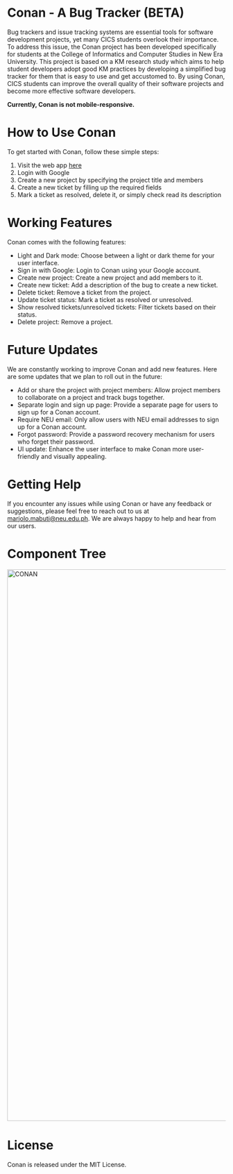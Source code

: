 # Conan - A Bug Tracker (BETA)

Bug trackers and issue tracking systems are essential tools for software development projects, yet many CICS students overlook their importance. To address this issue, the Conan project has been developed specifically for students at the College of Informatics and Computer Studies in New Era University. This project is based on a KM research study which aims to help student developers adopt good KM practices by developing a simplified bug tracker for them that is easy to use and get accustomed to. By using Conan, CICS students can improve the overall quality of their software projects and become more effective software developers.

**Currently, Conan is not mobile-responsive.**

# How to Use Conan
To get started with Conan, follow these simple steps:

1. Visit the web app [here](https://conan-bug-tracker.web.app/)
2. Login with Google
3. Create a new project by specifying the project title and members
4. Create a new ticket by filling up the required fields
5. Mark a ticket as resolved, delete it, or simply check read its description

# Working Features
Conan comes with the following features:

* Light and Dark mode: Choose between a light or dark theme for your user interface.
* Sign in with Google: Login to Conan using your Google account.
* Create new project: Create a new project and add members to it.
* Create new ticket: Add a description of the bug to create a new ticket.
* Delete ticket: Remove a ticket from the project.
* Update ticket status: Mark a ticket as resolved or unresolved.
* Show resolved tickets/unresolved tickets: Filter tickets based on their status.
* Delete project: Remove a project.

# Future Updates
We are constantly working to improve Conan and add new features. Here are some updates that we plan to roll out in the future:

* Add or share the project with project members: Allow project members to collaborate on a project and track bugs together.
* Separate login and sign up page: Provide a separate page for users to sign up for a Conan account.
* Require NEU email: Only allow users with NEU email addresses to sign up for a Conan account.
* Forgot password: Provide a password recovery mechanism for users who forget their password.
* UI update: Enhance the user interface to make Conan more user-friendly and visually appealing.

# Getting Help
If you encounter any issues while using Conan or have any feedback or suggestions, please feel free to reach out to us at marjolo.mabuti@neu.edu.ph. We are always happy to help and hear from our users.

# Component Tree

<img width="1271" alt="CONAN" src="https://user-images.githubusercontent.com/72655919/226856241-447a95ee-dac9-456c-8a08-d9f808f25f1d.png">

# License
Conan is released under the MIT License.
